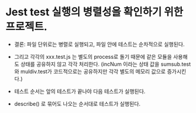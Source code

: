 # Jest test 실행의 병렬성을 확인하기 위한 프로젝트.

* 결론: 파일 단위로는 병렬로 실행되고, 파일 안에 테스트는 순차적으로 실행된다.

- 그리고 각각의 xxx.test.js 는 별도의 process로 돌기 때문에 같은 모듈을 사용해도 상태를 공유하지 않고 각각 처리한다.
(incNum 이라는 상태 값을 sumsub.test와 muldiv.test가 코드적으로는 공유하지만 각각 별도의 메모리 값으로 증가시킨다.)

- 테스트 순서는 앞의 테스트가 끝나야 다음 테스트가 실행된다.

- describe() 로 묶어도 나오는 순서대로 테스트가 실행된다.